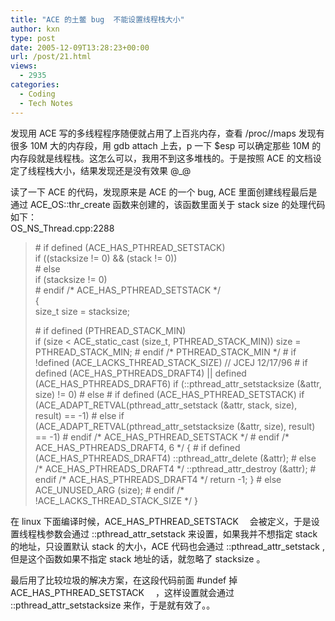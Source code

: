 ```yaml
---
title: "ACE 的土鳖 bug  不能设置线程栈大小"
author: kxn
type: post
date: 2005-12-09T13:28:23+00:00
url: /post/21.html
views:
  - 2935
categories:
  - Coding
  - Tech Notes
---
```


发现用 ACE 写的多线程程序随便就占用了上百兆内存，查看 /proc/<pid>/maps 发现有很多 10M 大的内存段，用 gdb attach 上去，p 一下 $esp 可以确定那些 10M 的内存段就是线程栈。这怎么可以，我用不到这多堆栈的。于是按照 ACE 的文档设定了线程栈大小，结果发现还是没有效果 @\_@

读了一下 ACE 的代码，发现原来是 ACE 的一个 bug, ACE 里面创建线程最后是通过 ACE_OS::thr_create 函数来创建的，该函数里面关于 stack size 的处理代码如下：  
OS_NS_Thread.cpp:2288

> \# if defined (ACE_HAS_PTHREAD_SETSTACK)  
> if ((stacksize != 0) && (stack != 0))  
> \# else  
> if (stacksize != 0)  
> \# endif /\* ACE_HAS_PTHREAD_SETSTACK \*/  
> {  
> size_t size = stacksize;
>
> \# if defined (PTHREAD_STACK_MIN)  
> if (size < ACE_static_cast (size_t, PTHREAD_STACK_MIN)) size = PTHREAD_STACK_MIN; # endif /\* PTHREAD_STACK_MIN \*/ # if !defined (ACE_LACKS_THREAD_STACK_SIZE) // JCEJ 12/17/96 # if defined (ACE_HAS_PTHREADS_DRAFT4) || defined (ACE_HAS_PTHREADS_DRAFT6) if (::pthread_attr_setstacksize (&attr, size) != 0) # else # if defined (ACE_HAS_PTHREAD_SETSTACK) if (ACE_ADAPT_RETVAL(pthread_attr_setstack (&attr, stack, size), result) == -1) # else if (ACE_ADAPT_RETVAL(pthread_attr_setstacksize (&attr, size), result) == -1) # endif /\* ACE_HAS_PTHREAD_SETSTACK \*/ # endif /\* ACE_HAS_PTHREADS_DRAFT4, 6 \*/ { # if defined (ACE_HAS_PTHREADS_DRAFT4) ::pthread_attr_delete (&attr); # else /\* ACE_HAS_PTHREADS_DRAFT4 \*/ ::pthread_attr_destroy (&attr); # endif /\* ACE_HAS_PTHREADS_DRAFT4 \*/ return -1; } # else ACE_UNUSED_ARG (size); # endif /\* !ACE_LACKS_THREAD_STACK_SIZE \*/ }

在 linux 下面编译时候，ACE_HAS_PTHREAD_SETSTACK 　会被定义，于是设置线程栈参数会通过 ::pthread_attr_setstack 来设置，如果我并不想指定 stack 的地址，只设置默认 stack 的大小，ACE 代码也会通过 ::pthread_attr_setstack , 但是这个函数如果不指定 stack 地址的话，就忽略了 stacksize 。

最后用了比较垃圾的解决方案，在这段代码前面 #undef 掉 ACE_HAS_PTHREAD_SETSTACK 　，这样设置就会通过 ::pthread_attr_setstacksize 来作，于是就有效了。。</pid>
